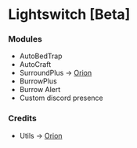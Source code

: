 # Lightswitch [Beta]

### Modules
+ AutoBedTrap
+ AutoCraft
+ SurroundPlus -> [Orion](https://github.com/AntiCope/orion/blob/main/src/main/java/me/ghosttypes/orion/modules/main/SurroundPlus.java)
+ BurrowPlus
+ Burrow Alert
+ Custom discord presence


### Credits
+ Utils -> [Orion](https://github.com/AntiCope/orion)
